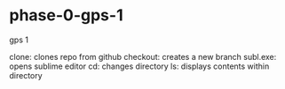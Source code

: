# phase-0-gps-1
gps 1

clone: clones repo from github 
checkout: creates a new branch
subl.exe: opens sublime editor
cd: changes directory
ls: displays contents within directory